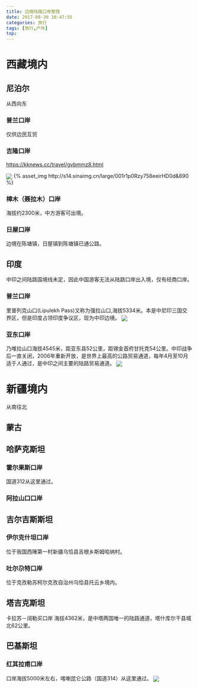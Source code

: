 ```yaml
---
title: 边境陆路口岸整理
date: 2017-08-30 10:47:55
categories: 旅行
tags: [旅行,户外]
top: 
---
```


# 西藏境内
## 尼泊尔
从西向东
### 普兰口岸
仅供边民互贸

### 吉隆口岸
https://kknews.cc/travel/gvbmmz8.html

<img src="http://s14.sinaimg.cn/large/001r1p0Rzy758eeirHD0d&690" class="full-image" align=center />
{% asset_img http://s14.sinaimg.cn/large/001r1p0Rzy758eeirHD0d&690 %}

### 樟木（聂拉木）口岸
海拔约2300米，中方游客可出境。
### 日屋口岸
边境在陈塘镇，日屋镇到陈塘镇已通公路。

## 印度
中印之间陆路国境线未定，因此中国游客无法从陆路口岸出入境，仅有经商口岸。
### 普兰口岸
里普列克山口(Lipulekh Pass)又称为强拉山口,海拔5334米。本是中尼印三国交界区，但是印度占领印度争议区，现为中印边境。
<img src="https://gss1.bdstatic.com/9vo3dSag_xI4khGkpoWK1HF6hhy/baike/c0%3Dbaike116%2C5%2C5%2C116%2C38/sign=c0561aa3c3177f3e0439f45f11a650a2/1ad5ad6eddc451da905584febcfd5266d0163207.jpg" align=center />

### 亚东口岸
乃堆拉山口海拔4545米，距亚东县52公里，距锡金首府甘托克54公里。中印战争后一直关闭，2006年重新开放，是世界上最高的公路贸易通道，每年4月至10月适于人通过，是中印之间主要的陆路贸易通道。
<img src="http://pic.qyer.com/album/user/1192/11/QEhcQBsGZ0o/index/raw" align=center />


# 新疆境内  
从南往北

## 蒙古
## 哈萨克斯坦
### 霍尔果斯口岸
国道312从这里通过。
### 阿拉山口口岸

## 吉尔吉斯斯坦
### 伊尔克什坦口岸
位于我国西陲第一村新疆乌恰县吉根乡斯姆哈纳村。
### 吐尔尕特口岸
位于克孜勒苏柯尔克孜自治州乌恰县托云乡境内。

## 塔吉克斯坦
卡拉苏－阔勒买口岸
海拔4362米，是中塔两国唯一的陆路通道，塔什库尔干县城北62公里。
## 巴基斯坦
### 红其拉甫口岸
口岸海拔5000米左右，喀喇昆仑公路（国道314）从这里通过。
<img src="https://upload.wikimedia.org/wikipedia/commons/b/bc/KKH.png" align=center />




